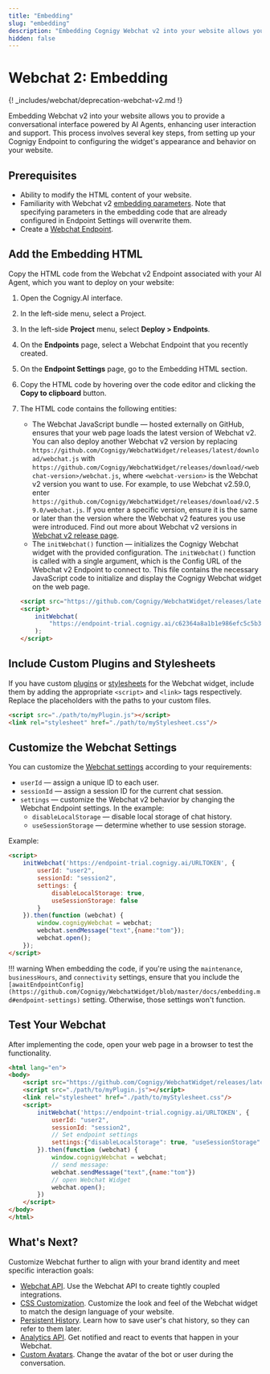 ```yaml
---
title: "Embedding"
slug: "embedding"
description: "Embedding Cognigy Webchat v2 into your website allows you to provide a conversational interface powered by AI Agents, enhancing user interaction and support. This process involves several key steps, from setting up your Cognigy Endpoint to configuring the widget's appearance and behavior on your website."
hidden: false
---
```


# Webchat 2: Embedding

{! _includes/webchat/deprecation-webchat-v2.md !}

Embedding Webchat v2 into your website allows you to provide a conversational interface powered by AI Agents, enhancing user interaction and support. This process involves several key steps, from setting up your Cognigy Endpoint to configuring the widget's appearance and behavior on your website.

## Prerequisites

- Ability to modify the HTML content of your website.
- Familiarity with Webchat v2 [embedding parameters](https://github.com/Cognigy/WebchatWidget/blob/master/docs/embedding.md). Note that specifying parameters in the embedding code that are already configured in Endpoint Settings will overwrite them.
- Create a [Webchat Endpoint](configuration.md).

## Add the Embedding HTML

Copy the HTML code from the Webchat v2 Endpoint associated with your AI Agent, which you want to deploy on your website:

1. Open the Cognigy.AI interface.
2. In the left-side menu, select a Project.
3. In the left-side **Project** menu, select **Deploy > Endpoints**.
4. On the **Endpoints** page, select a Webchat Endpoint that you recently created.
5. On the **Endpoint Settings** page, go to the Embedding HTML section.
6. Copy the HTML code by hovering over the code editor and clicking the **Copy to clipboard** button.
7. The HTML code contains the following entities:
    - The Webchat JavaScript bundle — hosted externally on GitHub, ensures that your web page loads the latest version of Webchat v2. You can also deploy another Webchat v2 version by replacing `https://github.com/Cognigy/WebchatWidget/releases/latest/download/webchat.js` with `https://github.com/Cognigy/WebchatWidget/releases/download/<webchat-version>/webchat.js`, where `<webchat-version>` is the Webchat v2 version you want to use. For example, to use Webchat v2.59.0, enter `https://github.com/Cognigy/WebchatWidget/releases/download/v2.59.0/webchat.js`. If you enter a specific version, ensure it is the same or later than the version where the Webchat v2 features you use were introduced. Find out more about Webchat v2 versions in [Webchat v2 release page](https://github.com/Cognigy/WebchatWidget/releases).
    - The `initWebchat()` function — initializes the Cognigy Webchat widget with the provided configuration. The `initWebchat()` function is called with a single argument, which is the Config URL of the Webchat v2 Endpoint to connect to.
      This file contains the necessary JavaScript code to initialize and display the Cognigy Webchat widget on the web page.

    ```html
    <script src="https://github.com/Cognigy/WebchatWidget/releases/latest/download/webchat.js"></script>
    <script>
        initWebchat(
            "https://endpoint-trial.cognigy.ai/c62364a8a1b1e986efc5c5b3bed5b2300aeab6788a6551f88fa24dcf9c37dbmf"
        );
    </script>
    ```
    

## Include Custom Plugins and Stylesheets

If you have custom [plugins](../plugins.md) or [stylesheets](https://github.com/Cognigy/WebchatWidget/blob/master/docs/css-customization.md) for the Webchat widget, include them by adding the appropriate `<script>` and `<link>` tags respectively. Replace the placeholders with the paths to your custom files.

```html
<script src="./path/to/myPlugin.js"></script>
<link rel="stylesheet" href="./path/to/myStylesheet.css"/>
```

## Customize the Webchat Settings

You can customize the [Webchat settings](https://github.com/Cognigy/WebchatWidget/blob/master/docs/embedding.md#client-side-configuration) according to your requirements:

- `userId` — assign a unique ID to each user.
- `sessionId` — assign a session ID for the current chat session.
- `settings` — customize the Webchat v2 behavior by changing the Webchat Endpoint settings. In the example:
    - `disableLocalStorage` — disable local storage of chat history.
    - `useSessionStorage` — determine whether to use session storage.

Example:

```html
<script>
    initWebchat('https://endpoint-trial.cognigy.ai/URLTOKEN', {
        userId: "user2",
        sessionId: "session2",
        settings: {
            disableLocalStorage: true,
            useSessionStorage: false
        }
    }).then(function (webchat) {
        window.cognigyWebchat = webchat;
        webchat.sendMessage("text",{name:"tom"});
        webchat.open();
    });
</script>
```

!!! warning
    When embedding the code, if you're using the `maintenance`, `businessHours`, and `connectivity` settings, ensure that you include the `[awaitEndpointConfig](https://github.com/Cognigy/WebchatWidget/blob/master/docs/embedding.md#endpoint-settings)` setting. Otherwise, those settings won't function.

## Test Your Webchat

After implementing the code, open your web page in a browser to test the functionality.

```html
<html lang="en">
<body>
    <script src="https://github.com/Cognigy/WebchatWidget/releases/latest/download/webchat.js"></script>
    <script src="./path/to/myPlugin.js"></script>
    <link rel="stylesheet" href="./path/to/myStylesheet.css"/>
    <script>
        initWebchat('https://endpoint-trial.cognigy.ai/URLTOKEN', {
            userId: "user2",
            sessionId: "session2",
            // Set endpoint settings
            settings:{"disableLocalStorage": true, "useSessionStorage": false}
        }).then(function (webchat) {
            window.cognigyWebchat = webchat;
            // send message:
            webchat.sendMessage("text",{name:"tom"})
            // open Webchat Widget
            webchat.open();
        })
    </script>
</body>
</html>
```

## What's Next?

Customize Webchat further to align with your brand identity and meet specific interaction goals:

- [Webchat API](https://github.com/Cognigy/WebchatWidget/blob/master/docs/webchat-api.md). Use the Webchat API to create tightly coupled integrations.
- [CSS Customization](https://github.com/Cognigy/WebchatWidget/blob/master/docs/css-customization.md). Customize the look and feel of the Webchat widget to match the design language of your website.
- [Persistent History](https://github.com/Cognigy/WebchatWidget/blob/master/docs/embedding.md). Learn how to save user's chat history, so they can refer to them later.
- [Analytics API](https://github.com/Cognigy/WebchatWidget/blob/master/docs/analytics-api.md). Get notified and react to events that happen in your Webchat.
- [Custom Avatars](https://github.com/Cognigy/WebchatWidget/blob/master/docs/custom-avatars.md). Change the avatar of the bot or user during the conversation.